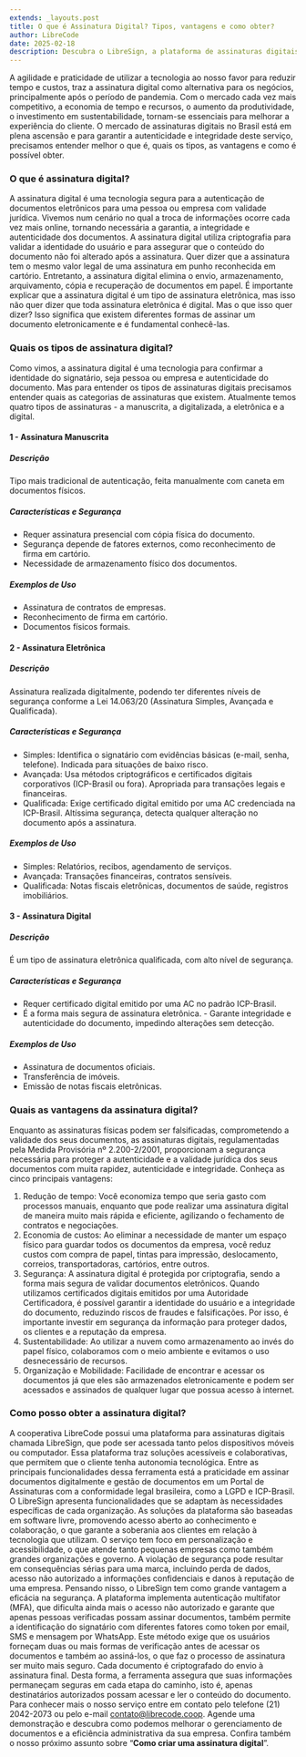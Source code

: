```yaml
---
extends: _layouts.post
title: O que é Assinatura Digital? Tipos, vantagens e como obter?
author: LibreCode
date: 2025-02-18
description: Descubra o LibreSign, a plataforma de assinaturas digitais seguras e eficientes. Reduza custos, aumente a produtividade e garanta validade jurídica com criptografia avançada. Ideal para empresas que buscam agilidade e sustentabilidade.
---
```


A agilidade e praticidade de utilizar a tecnologia ao nosso favor para reduzir tempo e custos, traz a assinatura digital como alternativa para os negócios, principalmente após o período de pandemia. Com o mercado cada vez mais competitivo, a economia de tempo e recursos, o aumento da produtividade, o investimento em sustentabilidade, tornam-se essenciais para melhorar a experiência do cliente. O mercado de assinaturas digitais no Brasil está em plena ascensão e para garantir a autenticidade e integridade deste serviço, precisamos entender melhor o que é, quais os tipos, as vantagens e como é possível obter.

### O que é assinatura digital?
A assinatura digital é uma tecnologia segura para a autenticação de documentos eletrônicos para uma pessoa ou empresa com validade jurídica. Vivemos num cenário no qual a troca de informações ocorre cada vez mais online, tornando necessária a garantia, a integridade e autenticidade dos documentos.
A assinatura digital utiliza criptografia para validar a identidade do usuário e para assegurar que o conteúdo do documento não foi alterado após a assinatura. Quer dizer que a assinatura tem o mesmo valor legal de uma assinatura em punho reconhecida em cartório. Entretanto, a assinatura digital elimina o envio, armazenamento, arquivamento, cópia e recuperação de documentos em papel.
É importante explicar que a assinatura digital é um tipo de assinatura eletrônica, mas isso não quer dizer que toda assinatura eletrônica é digital. Mas o que isso quer dizer? Isso significa que existem diferentes formas de assinar um documento eletronicamente e é fundamental conhecê-las.

### Quais os tipos de assinatura digital?
Como vimos, a assinatura digital é uma tecnologia para confirmar a identidade do signatário, seja pessoa ou empresa e autenticidade do documento. Mas para entender os tipos de assinaturas digitais precisamos entender quais as categorias de assinaturas que existem. Atualmente temos quatro tipos de assinaturas - a manuscrita, a digitalizada, a eletrônica e a digital.

#### 1 - Assinatura Manuscrita

##### Descrição
Tipo mais tradicional de autenticação, feita manualmente com caneta em documentos físicos.

##### Características e Segurança
- Requer assinatura presencial com cópia física do documento.
- Segurança depende de fatores externos, como reconhecimento de firma em cartório.
- Necessidade de armazenamento físico dos documentos.

##### Exemplos de Uso
- Assinatura de contratos de empresas.
- Reconhecimento de firma em cartório.
- Documentos físicos formais.


#### 2 - Assinatura Eletrônica

##### Descrição
Assinatura realizada digitalmente, podendo ter diferentes níveis de segurança conforme a Lei 14.063/20 (Assinatura Simples, Avançada e Qualificada).

##### Características e Segurança
- Simples: Identifica o signatário com evidências básicas (e-mail, senha, telefone). Indicada para situações de baixo risco.
- Avançada: Usa métodos criptográficos e certificados digitais corporativos (ICP-Brasil ou fora). Apropriada para transações legais e financeiras.
- Qualificada: Exige certificado digital emitido por uma AC credenciada na ICP-Brasil. Altíssima segurança, detecta qualquer alteração no documento após a assinatura.

##### Exemplos de Uso
- Simples: Relatórios, recibos, agendamento de serviços.
- Avançada: Transações financeiras, contratos sensíveis.
- Qualificada: Notas fiscais eletrônicas, documentos de saúde, registros imobiliários.


#### 3 - Assinatura Digital

##### Descrição
É um tipo de assinatura eletrônica qualificada, com alto nível de segurança.

##### Características e Segurança
- Requer certificado digital emitido por uma AC no padrão ICP-Brasil.
- É a forma mais segura de assinatura eletrônica. - Garante integridade e autenticidade do documento, impedindo alterações sem detecção.

##### Exemplos de Uso
- Assinatura de documentos oficiais.
- Transferência de imóveis.
- Emissão de notas fiscais eletrônicas.


### Quais as vantagens da assinatura digital?

Enquanto as assinaturas físicas podem ser falsificadas, comprometendo a validade dos seus documentos, as assinaturas digitais, regulamentadas pela Medida Provisória nº 2.200-2/2001, proporcionam a segurança necessária para proteger a autenticidade e a validade jurídica dos seus documentos com muita rapidez, autenticidade e integridade. Conheça as cinco principais vantagens:
1.	Redução de tempo: Você economiza tempo que seria gasto com processos manuais, enquanto que pode realizar uma assinatura digital de maneira muito mais rápida e eficiente, agilizando o fechamento de contratos e negociações.
2.	Economia de custos: Ao eliminar a necessidade de manter um espaço físico para guardar todos os documentos da empresa, você reduz custos com compra de papel, tintas para impressão, deslocamento, correios, transportadoras, cartórios, entre outros.
3.	Segurança: A assinatura digital é protegida por criptografia, sendo a forma mais segura de validar documentos eletrônicos. Quando utilizamos certificados digitais emitidos por uma Autoridade Certificadora, é possível garantir a identidade do usuário e a integridade do documento, reduzindo riscos de fraudes e falsificações. Por isso, é importante investir em segurança da informação para proteger dados, os clientes e a reputação da empresa.
4.	Sustentabilidade: Ao utilizar a nuvem como armazenamento ao invés do papel físico, colaboramos com o meio ambiente e evitamos o uso desnecessário de recursos.
5.	Organização e Mobilidade: Facilidade de encontrar e acessar os documentos já que eles são armazenados eletronicamente e podem ser acessados e assinados de qualquer lugar que possua acesso à internet.

### Como posso obter a assinatura digital?
A cooperativa LibreCode possui uma plataforma para assinaturas digitais chamada LibreSign, que pode ser acessada tanto pelos dispositivos móveis ou computador. Essa plataforma traz soluções acessíveis e colaborativas, que permitem que o cliente tenha autonomia tecnológica. Entre as principais funcionalidades dessa ferramenta está a praticidade em assinar documentos digitalmente e gestão de documentos em um Portal de Assinaturas com a conformidade legal brasileira, como a LGPD e ICP-Brasil.
O LibreSign apresenta funcionalidades que se adaptam às necessidades específicas de cada organização. As soluções da plataforma são baseadas em software livre, promovendo acesso aberto ao conhecimento e colaboração, o que garante a soberania aos clientes em relação à tecnologia que utilizam. O serviço tem foco em personalização e acessibilidade, o que atende tanto pequenas empresas como também grandes organizações e governo.
A violação de segurança pode resultar em consequências sérias para uma marca, incluindo perda de dados, acesso não autorizado a informações confidenciais e danos à reputação de uma empresa. Pensando nisso, o LibreSign tem como grande vantagem a eficácia na segurança. A plataforma implementa autenticação multifator (MFA), que dificulta ainda mais o acesso não autorizado e garante que apenas pessoas verificadas possam assinar documentos, também permite a identificação do signatário com diferentes fatores como token por email, SMS e mensagem por WhatsApp. Este método exige que os usuários forneçam duas ou mais formas de verificação antes de acessar os documentos e também ao assiná-los, o que faz o processo de assinatura ser muito mais seguro. Cada documento é criptografado do envio à assinatura final. Desta forma, a ferramenta assegura que suas informações permaneçam seguras em cada etapa do caminho, isto é, apenas destinatários autorizados possam acessar e ler o conteúdo do documento.
Para conhecer mais o nosso serviço entre em contato pelo telefone (21) 2042-2073 ou pelo e-mail contato@librecode.coop. Agende uma demonstração e descubra como podemos melhorar o gerenciamento de documentos e a eficiência administrativa da sua empresa. Confira também o nosso próximo assunto sobre “**Como criar uma assinatura digital**”.

